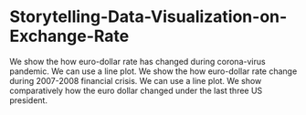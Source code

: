 # Storytelling-Data-Visualization-on-Exchange-Rate
We show the how euro-dollar rate has changed during corona-virus pandemic. We can use a line plot. We show the how euro-dollar rate change during 2007-2008 financial crisis. We can use a line plot. We show comparatively how the euro dollar changed under the last three US president.
